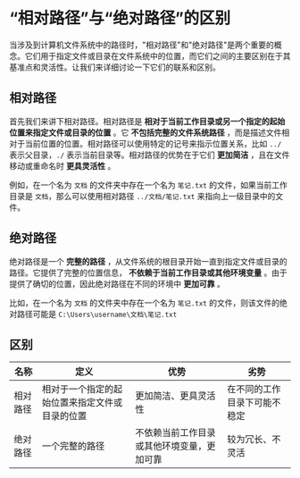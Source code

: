 # “相对路径”与“绝对路径”的区别

当涉及到计算机文件系统中的路径时，"相对路径"和"绝对路径"是两个重要的概念。它们用于指定文件或目录在文件系统中的位置，而它们之间的主要区别在于其基准点和灵活性。让我们来详细讨论一下它们的联系和区别。

## 相对路径

首先我们来讲下相对路径。相对路径是 **相对于当前工作目录或另一个指定的起始位置来指定文件或目录的位置** 。它 **不包括完整的文件系统路径** ，而是描述文件相对于当前位置的位置。相对路径可以使用特定的记号来指示位置关系，比如 `../` 表示父目录，`./` 表示当前目录等。相对路径的优势在于它们 **更加简洁** ，且在文件移动或重命名时 **更具灵活性** 。

例如，在一个名为 `文档` 的文件夹中存在一个名为 `笔记.txt` 的文件，如果当前工作目录是 `文档`，那么可以使用相对路径 `../文档/笔记.txt` 来指向上一级目录中的文件。

## 绝对路径

绝对路径是一个 **完整的路径** ，从文件系统的根目录开始一直到指定文件或目录的路径。它提供了完整的位置信息， **不依赖于当前工作目录或其他环境变量** 。由于提供了确切的位置，因此绝对路径在不同的环境中 **更加可靠** 。

比如，在一个名为 `文档` 的文件夹中存在一个名为 `笔记.txt` 的文件，则该文件的绝对路径可能是 `C:\Users\username\文档\笔记.txt`

## 区别

| 名称     | 定义                                           | 优势                                       | 劣势                         |
| -------- | ---------------------------------------------- | ------------------------------------------ | ---------------------------- |
| 相对路径 | 相对于一个指定的起始位置来指定文件或目录的位置 | 更加简洁、更具灵活性                       | 在不同的工作目录下可能不稳定 |
| 绝对路径 | 一个完整的路径                                 | 不依赖当前工作目录或其他环境变量，更加可靠 | 较为冗长、不灵活             |
